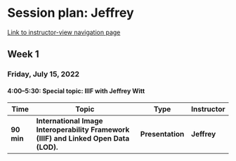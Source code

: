 # Session plan: Jeffrey

[Link to instructor-view navigation page](daily_instructor_view.md)

## Week 1

### Friday, July 15, 2022

#### 4:00–5:30: Special topic: IIIF with Jeffrey Witt

Time | Topic | Type | Instructor
---- | ---- | ---- | ---- 
**90 min** | **International Image Interoperability Framework (IIIF) and Linked Open Data (LOD).** | **Presentation** | **Jeffrey**

